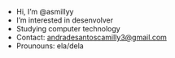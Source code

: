 - Hi, I’m @asmillyy
- I’m interested in desenvolver
- Studying computer technology
- Contact: andradesantoscamilly3@gmail.com
- Prounouns: ela/dela
  
<!---
asmillyy/asmillyy is a ✨ special ✨ repository because its `README.md` (this file) appears on your GitHub profile.
You can click the Preview link to take a look at your changes.
--->


